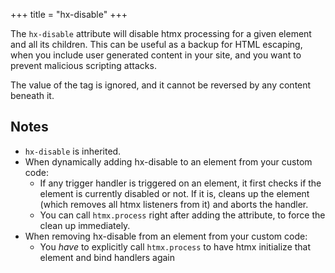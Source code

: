 +++
title = "hx-disable"
+++

The `hx-disable` attribute will disable htmx processing for a given element and all its children.  This can be 
useful as a backup for HTML escaping, when you include user generated content in your site, and you want to 
prevent malicious scripting attacks.

The value of the tag is ignored, and it cannot be reversed by any content beneath it.
 
## Notes

* `hx-disable` is inherited.
* When dynamically adding hx-disable to an element from your custom code:
    * If any trigger handler is triggered on an element, it first checks if the element is currently disabled or not. If it is, cleans up the element (which removes all htmx listeners from it) and aborts the handler.
    * You can call `htmx.process` right after adding the attribute, to force the clean up immediately.
* When removing hx-disable from an element from your custom code:
    * You *have* to explicitly call `htmx.process` to have htmx initialize that element and bind handlers again

